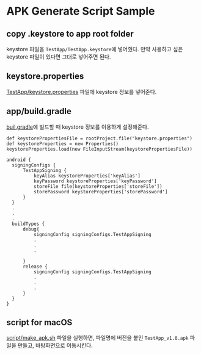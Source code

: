 # APK Generate Script Sample

## copy .keystore to app root folder
keystore 파일을 `TestApp/TestApp.keystore`에 넣어줬다.
만약 사용하고 싶은 keystore 파일이 있다면 그대로 넣어주면 된다.

## keystore.properties
[TestApp/keystore.properties](TestApp/keystore.properties) 파일에 keystore 정보를 넣어준다.

## app/build.gradle
[buil.gradle](TestApp/app/build.gradle)에 빌드할 때 keystore 정보를 이용하게 설정해준다.

```
def keystorePropertiesFile = rootProject.file("keystore.properties")
def keystoreProperties = new Properties()
keystoreProperties.load(new FileInputStream(keystorePropertiesFile))

android {
  signingConfigs {
      TestAppSigning {
          keyAlias keystoreProperties['keyAlias']
          keyPassword keystoreProperties['keyPassword']
          storeFile file(keystoreProperties['storeFile'])
          storePassword keystoreProperties['storePassword']
      }
  }
  .
  .
  .
  buildTypes {
      debug{
          signingConfig signingConfigs.TestAppSigning
          .
          .
          .

      }
      release {
          signingConfig signingConfigs.TestAppSigning
          .
          .
          .
      }
  }
}
```

## script for macOS
[script/make_apk.sh](script/make_apk.sh) 파일을 실행하면, 파일명에 버전을 붙인 `TestApp_v1.0.apk` 파일을 만들고, 바탕화면으로 이동시킨다.
